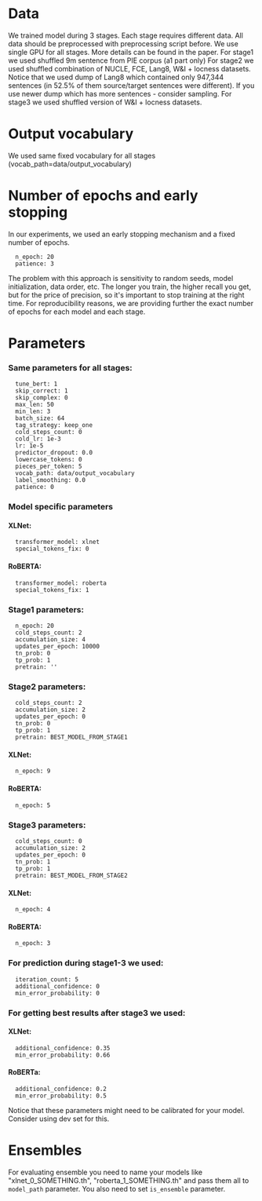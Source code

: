 # Data

We trained model during 3 stages. Each stage requires different data. All data should be preprocessed with preprocessing script before. We use single GPU for all stages. More details can be found in the paper.
For stage1 we used shuffled 9m sentence from PIE corpus (a1 part only)
For stage2 we used shuffled combination of NUCLE, FCE, Lang8, W&I + locness datasets. Notice that we used dump of Lang8  which contained only 947,344 sentences (in 52.5% of them source/target sentences were different). If you use newer dump which has more sentences - consider sampling.
For stage3 we used shuffled version of W&I + locness datasets.


# Output vocabulary 

We used same fixed vocabulary for all stages (vocab_path=data/output_vocabulary)


# Number of epochs and early stopping

In our experiments, we used an early stopping mechanism and a fixed number of epochs.
```
  n_epoch: 20  
  patience: 3 
```
The problem with this approach is sensitivity to random seeds, model 
initialization, data order, etc. The longer you train, the higher recall you 
get, but for the price of precision, so it's important to stop training at the 
right time. For reproducibility reasons, we are providing further
 the exact number of epochs for each model and each stage. 



# Parameters

### Same parameters for all stages:
```
  tune_bert: 1  
  skip_correct: 1  
  skip_complex: 0   
  max_len: 50  
  min_len: 3  
  batch_size: 64  
  tag_strategy: keep_one  
  cold_steps_count: 0  
  cold_lr: 1e-3  
  lr: 1e-5  
  predictor_dropout: 0.0  
  lowercase_tokens: 0  
  pieces_per_token: 5  
  vocab_path: data/output_vocabulary  
  label_smoothing: 0.0
  patience: 0  
```

### Model specific parameters

#### XLNet:
```
  transformer_model: xlnet  
  special_tokens_fix: 0  
```

#### RoBERTA:
```
  transformer_model: roberta  
  special_tokens_fix: 1  
```


### Stage1 parameters:
```
  n_epoch: 20 
  cold_steps_count: 2  
  accumulation_size: 4  
  updates_per_epoch: 10000  
  tn_prob: 0  
  tp_prob: 1  
  pretrain: '' 
``` 

### Stage2 parameters:
```
  cold_steps_count: 2  
  accumulation_size: 2  
  updates_per_epoch: 0  
  tn_prob: 0  
  tp_prob: 1  
  pretrain: BEST_MODEL_FROM_STAGE1  
```

#### XLNet:
```
  n_epoch: 9 
```

#### RoBERTA:
```
  n_epoch: 5 
```

### Stage3 parameters:
```
  cold_steps_count: 0  
  accumulation_size: 2  
  updates_per_epoch: 0  
  tn_prob: 1  
  tp_prob: 1  
  pretrain: BEST_MODEL_FROM_STAGE2  
```

#### XLNet:
```
  n_epoch: 4 
```

#### RoBERTA:
```
  n_epoch: 3 
```

### For prediction during stage1-3 we used:
```
  iteration_count: 5  
  additional_confidence: 0  
  min_error_probability: 0  
```

### For getting best results after stage3 we used:
#### XLNet:
```
  additional_confidence: 0.35  
  min_error_probability: 0.66  
```
#### RoBERTa:
```
  additional_confidence: 0.2  
  min_error_probability: 0.5  
```

Notice that these parameters might need to be calibrated for your model. 
Consider using dev set for this. 

# Ensembles
For evaluating ensemble you need to name your models like "xlnet_0_SOMETHING.th", "roberta_1_SOMETHING.th" and pass them all to `model_path` parameter. You also need to set `is_ensemble` parameter.

